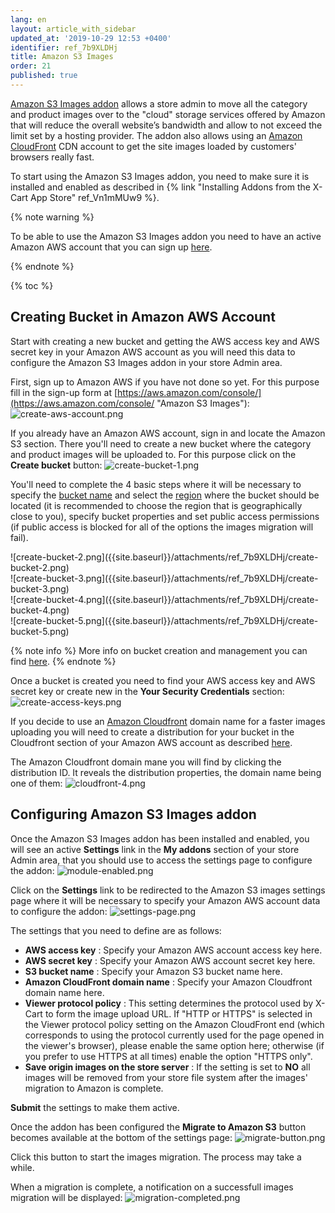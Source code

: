 ```yaml
---
lang: en
layout: article_with_sidebar
updated_at: '2019-10-29 12:53 +0400'
identifier: ref_7b9XLDHj
title: Amazon S3 Images
order: 21
published: true
---
```

[Amazon S3 Images addon](https://market.x-cart.com/addons/amazon-s3-images.html "Amazon S3 Images") allows a store admin to move all the category and product images over to the "cloud" storage services offered by Amazon that will reduce the overall website’s bandwidth and allow to not exceed the limit set by a hosting provider. The addon also allows using an [Amazon CloudFront](https://docs.aws.amazon.com/AmazonCloudFront/latest/DeveloperGuide/Introduction.html "Amazon S3 Images") CDN account to get the site images loaded by customers' browsers really fast.

To start using the Amazon S3 Images addon, you need to make sure it is installed and enabled as described in {% link "Installing Addons from the X-Cart App Store" ref_Vn1mMUw9 %}.

{% note warning %}

To be able to use the Amazon S3 Images addon you need to have an active Amazon AWS account that you can sign up [here](https://aws.amazon.com/console/ "Amazon S3 Images"). 

{% endnote %}

{% toc %}

## Creating Bucket in Amazon AWS Account

Start with creating a new bucket and getting the AWS access key and AWS secret key in your Amazon AWS account as you will need this data to configure the Amazon S3 Images addon in your store Admin area.

First, sign up to Amazon AWS if you have not done so yet. For this purpose fill in the sign-up form at [https://aws.amazon.com/console/](https://aws.amazon.com/console/ "Amazon S3 Images"):
![create-aws-account.png]({{site.baseurl}}/attachments/ref_7b9XLDHj/create-aws-account.png)

If you already have an Amazon AWS account, sign in and locate the Amazon S3 section. There you'll need to create a new bucket where the category and product images will be uploaded to. For this purpose click on the **Create bucket** button:
![create-bucket-1.png]({{site.baseurl}}/attachments/ref_7b9XLDHj/create-bucket-1.png)

You'll need to complete the 4 basic steps where it will be necessary to specify the [bucket name](https://docs.aws.amazon.com/AmazonS3/latest/dev/BucketRestrictions.html "Amazon S3 Images") and select the [region](https://docs.aws.amazon.com/general/latest/gr/rande.html#s3_region "Amazon S3 Images") where the bucket should be located (it is recommended to choose the region that is geographically close to you), specify bucket properties and set public access permissions (if public access is blocked for all of the options the images migration will fail).

<div class="ui stackable four column grid">
  <div class="column" markdown="span">![create-bucket-2.png]({{site.baseurl}}/attachments/ref_7b9XLDHj/create-bucket-2.png)</div>
  <div class="column" markdown="span">![create-bucket-3.png]({{site.baseurl}}/attachments/ref_7b9XLDHj/create-bucket-3.png)</div>
  <div class="column" markdown="span">![create-bucket-4.png]({{site.baseurl}}/attachments/ref_7b9XLDHj/create-bucket-4.png)</div>
  <div class="column" markdown="span">![create-bucket-5.png]({{site.baseurl}}/attachments/ref_7b9XLDHj/create-bucket-5.png)</div>
</div>

{% note info %}
More info on bucket creation and management you can find [here](https://docs.aws.amazon.com/AmazonS3/latest/dev/UsingBucket.html "Amazon S3 Images").
{% endnote %}

Once a bucket is created you need to find your AWS access key and AWS secret key or create new in the **Your Security Credentials** section:
![create-access-keys.png]({{site.baseurl}}/attachments/ref_7b9XLDHj/create-access-keys.png)

If you decide to use an [Amazon Cloudfront](https://docs.aws.amazon.com/AmazonCloudFront/latest/DeveloperGuide/GettingStarted.html "Amazon S3 Images") domain name for a faster images uploading you will need to create a distribution for your bucket in the Cloudfront section of your Amazon AWS account as described [here](https://docs.aws.amazon.com/AmazonCloudFront/latest/DeveloperGuide/distribution-working-with.html "Amazon S3 Images"). 

The Amazon Cloudfront domain mane you will find by clicking the distribution ID. It reveals the distribution properties, the domain name being one of them:
![cloudfront-4.png]({{site.baseurl}}/attachments/ref_7b9XLDHj/cloudfront-4.png)

## Configuring Amazon S3 Images addon

Once the Amazon S3 Images addon has been installed and enabled, you will see an active **Settings** link in the **My addons** section of your store Admin area, that you should use to access the settings page to configure the addon:
![module-enabled.png]({{site.baseurl}}/attachments/ref_7b9XLDHj/module-enabled.png)

Click on the **Settings** link to be redirected to the Amazon S3 images settings page where it will be necessary to specify your Amazon AWS account data to configure the addon:
![settings-page.png]({{site.baseurl}}/attachments/ref_7b9XLDHj/settings-page.png)

The settings that you need to define are as follows:
* **AWS access key** : Specify your Amazon AWS account access key here.
* **AWS secret key** : Specify your Amazon AWS account secret key here.
* **S3 bucket name** : Specify your Amazon S3 bucket name here.
* **Amazon CloudFront domain name** : Specify your Amazon Cloudfront domain name here.
* **Viewer protocol policy** : This setting determines the protocol used by X-Cart to form the image upload URL. If "HTTP or HTTPS" is selected in the Viewer protocol policy setting on the Amazon CloudFront end (which corresponds to using the protocol currently used for the page opened in the viewer's browser), please enable the same option here; otherwise (if you prefer to use HTTPS at all times) enable the option "HTTPS only".
* **Save origin images on the store server** : If the setting is set to **NO** all images will be removed from your store file system after the images' migration to Amazon is complete.

**Submit** the settings to make them active. 

Once the addon has been configured the **Migrate to Amazon S3** button becomes available at the bottom of the settings page:
![migrate-button.png]({{site.baseurl}}/attachments/ref_7b9XLDHj/migrate-button.png)

Click this button to start the images migration. The process may take a while.

When a migration is complete, a notification on a successfull images migration will be displayed:
![migration-completed.png]({{site.baseurl}}/attachments/ref_7b9XLDHj/migration-completed.png)

